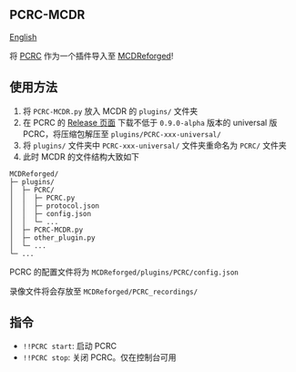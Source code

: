 PCRC-MCDR
----------

[English](https://github.com/TISUnion/PCRC-MCDR/blob/master/readme.md)

将 [PCRC](https://github.com/Fallen-Breath/PCRC) 作为一个插件导入至 [MCDReforged](https://github.com/Fallen-Breath/MCDReforged)!

## 使用方法

1. 将 `PCRC-MCDR.py` 放入 MCDR 的 `plugins/` 文件夹
2. 在 PCRC 的 [Release 页面](https://github.com/Fallen-Breath/PCRC/releases) 下载不低于 `0.9.0-alpha` 版本的 universal 版 PCRC，将压缩包解压至 `plugins/PCRC-xxx-universal/`
3. 将 `plugins/` 文件夹中 `PCRC-xxx-universal/` 文件夹重命名为 `PCRC/` 文件夹
4. 此时 MCDR 的文件结构大致如下

```
MCDReforged/
├─ plugins/
│  ├─ PCRC/
│  │  ├─ PCRC.py
│  │  ├─ protocol.json
│  │  ├─ config.json
│  │  └─ ...
│  ├─ PCRC-MCDR.py
│  ├─ other_plugin.py
│  └─ ...
└─ ...
```

PCRC 的配置文件将为 `MCDReforged/plugins/PCRC/config.json`

录像文件将会存放至 `MCDReforged/PCRC_recordings/`

## 指令

- `!!PCRC start`: 启动 PCRC
- `!!PCRC stop`: 关闭 PCRC。仅在控制台可用

